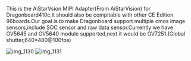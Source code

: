 This is the AiStarVsion MIPI Adapter(From AiStarVision) for Dragonboard410c,it should also be compitable with other CE Edition 96boards.Our goal is to make Dragonboard support multiple cmos image sensors,include SOC sensor and raw data sensor.Currently we have OV5645 and OV5640 module supported,next it would be OV7251.(Global shutter,640*480@100fps)

![img_1130](https://cloud.githubusercontent.com/assets/22780075/19402806/26b89706-9218-11e6-882d-5baf522bf82f.jpg)
![img_1131](https://cloud.githubusercontent.com/assets/22780075/19402815/334fb760-9218-11e6-92f6-4e615a1bc140.jpg)
